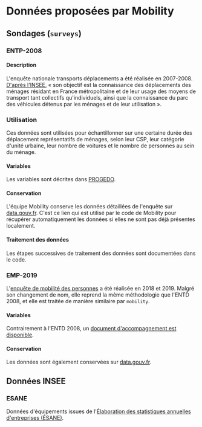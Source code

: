 # Données proposées par Mobility
## Sondages (`surveys`)
### ENTP-2008
#### Description
L'enquête nationale transports déplacements a été réalisée en 2007-2008. [D'après l'INSEE](https://www.insee.fr/fr/metadonnees/source/serie/s1277), « son objectif est la connaissance des déplacements des ménages résidant en France métropolitaine et de leur usage des moyens de transport tant collectifs qu'individuels,  ainsi que la connaissance du parc des véhicules détenus par les ménages et de leur utilisation ».
### Utilisation
Ces données sont utilisées pour échantillonner sur une certaine durée des déplacement représentatifs de ménages, selon leur CSP, leur catégorie d'unité urbaine, leur nombre de voitures et le nombre de personnes au sein du ménage. 
#### Variables
Les variables sont décrites dans [PROGEDO](https://data.progedo.fr/studies/doi/10.13144/lil-0634?tab=variables).
#### Conservation
L'équipe Mobility conserve les données détaillées de l'enquête sur [data.gouv.fr](https://www.data.gouv.fr/fr/datasets/donnees-detaillees-de-lenquete-national-transports-et-deplacements-2008/).
C'est ce lien qui est utilisé par le code de Mobility pour récupérer automatiquement les données si elles ne sont pas déjà présentes localement.
#### Traitement des données
Les étapes successives de traitement des données sont documentées dans le code.

### EMP-2019
L'[enquête de mobilité des personnes](https://www.statistiques.developpement-durable.gouv.fr/resultats-detailles-de-lenquete-mobilite-des-personnes-de-2019) a été réalisée en 2018 et 2019. Malgré son changement de nom, elle reprend la même méthodologie que l'ENTD 2008, et elle est traitée de manière similaire par `mobility`.
#### Variables
Contrairement à l'ENTD 2008, un [document d'accompagnement est disponible](https://www.statistiques.developpement-durable.gouv.fr/sites/default/files/2022-04/mise_a_disposition_tables_emp2019_public_V2.pdf).
#### Conservation
Les données sont également conservées sur [data.gouv.fr](https://www.data.gouv.fr/fr/datasets/donnees-detaillees-de-lenquete-mobilite-des-personnes-2018-2019/).

## Données INSEE
### ESANE
Données d'équipements issues de l'[Élaboration des statistiques annuelles d'entreprises (ÉSANE)](https://www.insee.fr/fr/metadonnees/source/serie/s1188). 

